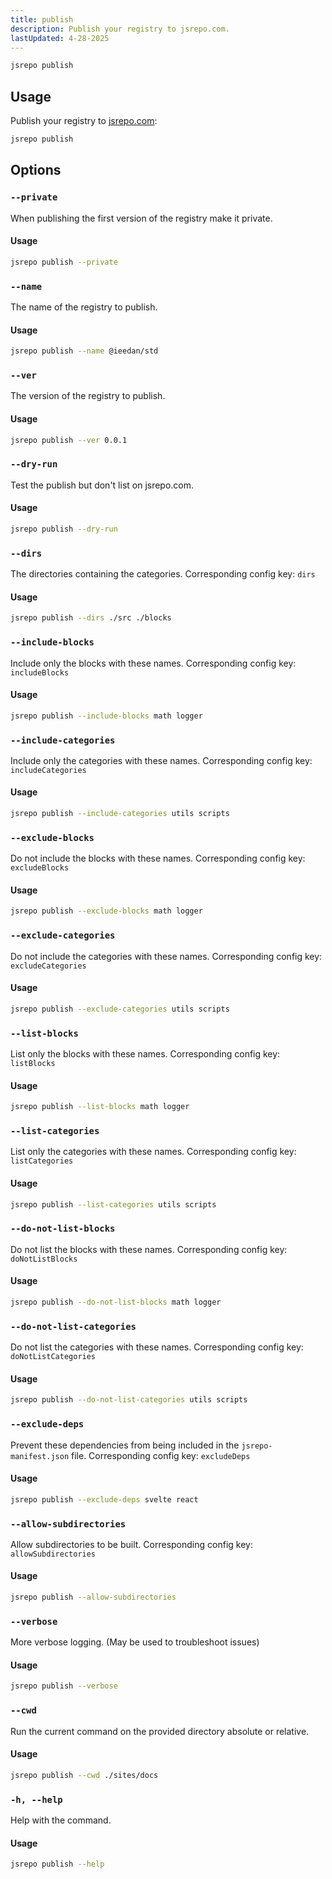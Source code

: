 ```yaml
---
title: publish
description: Publish your registry to jsrepo.com.
lastUpdated: 4-28-2025
---
```


```sh
jsrepo publish
```

## Usage

Publish your registry to [jsrepo.com](https://jsrepo.com):

```sh
jsrepo publish
```

## Options

### `--private`

When publishing the first version of the registry make it private.

#### Usage

```sh
jsrepo publish --private
```

### `--name`

The name of the registry to publish.

#### Usage

```sh
jsrepo publish --name @ieedan/std
```

### `--ver`

The version of the registry to publish.

#### Usage

```sh
jsrepo publish --ver 0.0.1
```

### `--dry-run`

Test the publish but don't list on jsrepo.com.

#### Usage

```sh
jsrepo publish --dry-run
```

### `--dirs`

The directories containing the categories. Corresponding config key: `dirs`

#### Usage

```sh
jsrepo publish --dirs ./src ./blocks
```

### `--include-blocks`

Include only the blocks with these names. Corresponding config key: `includeBlocks`

#### Usage

```sh
jsrepo publish --include-blocks math logger
```

### `--include-categories`

Include only the categories with these names. Corresponding config key: `includeCategories`

#### Usage

```sh
jsrepo publish --include-categories utils scripts
```

### `--exclude-blocks`

Do not include the blocks with these names. Corresponding config key: `excludeBlocks`

#### Usage

```sh
jsrepo publish --exclude-blocks math logger
```

### `--exclude-categories`

Do not include the categories with these names. Corresponding config key: `excludeCategories`

#### Usage

```sh
jsrepo publish --exclude-categories utils scripts
```

### `--list-blocks`

List only the blocks with these names. Corresponding config key: `listBlocks`

#### Usage

```sh
jsrepo publish --list-blocks math logger
```

### `--list-categories`

List only the categories with these names. Corresponding config key: `listCategories`

#### Usage

```sh
jsrepo publish --list-categories utils scripts
```

### `--do-not-list-blocks`

Do not list the blocks with these names. Corresponding config key: `doNotListBlocks`

#### Usage

```sh
jsrepo publish --do-not-list-blocks math logger
```

### `--do-not-list-categories`

Do not list the categories with these names. Corresponding config key: `doNotListCategories`

#### Usage

```sh
jsrepo publish --do-not-list-categories utils scripts
```

### `--exclude-deps`

Prevent these dependencies from being included in the `jsrepo-manifest.json` file. Corresponding config key: `excludeDeps`

#### Usage

```sh
jsrepo publish --exclude-deps svelte react
```

### `--allow-subdirectories`

Allow subdirectories to be built. Corresponding config key: `allowSubdirectories`

#### Usage

```sh
jsrepo publish --allow-subdirectories
```

### `--verbose`

More verbose logging. (May be used to troubleshoot issues)

#### Usage

```sh
jsrepo publish --verbose
```

### `--cwd`

Run the current command on the provided directory absolute or relative.

#### Usage

```sh
jsrepo publish --cwd ./sites/docs
```

### `-h, --help`

Help with the command.

#### Usage

```sh
jsrepo publish --help
```

